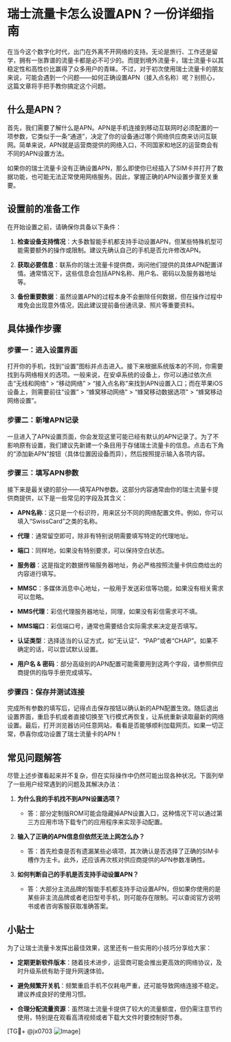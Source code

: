 # 瑞士流量卡怎么设置APN？一份详细指南

在当今这个数字化时代，出门在外离不开网络的支持。无论是旅行、工作还是留学，拥有一张靠谱的流量卡都是必不可少的。而提到境外流量卡，瑞士流量卡以其稳定性和高性价比赢得了众多用户的青睐。不过，对于初次使用瑞士流量卡的朋友来说，可能会遇到一个问题——如何正确设置APN（接入点名称）呢？别担心，这篇文章将手把手教你搞定这个问题。

## 什么是APN？

首先，我们需要了解什么是APN。APN是手机连接到移动互联网时必须配置的一项参数，它类似于一条“通道”，决定了你的设备通过哪个网络供应商来访问互联网。简单来说，APN就是运营商提供的网络入口，不同国家和地区的运营商会有不同的APN设置方法。

如果你的瑞士流量卡没有正确设置APN，那么即使你已经插入了SIM卡并打开了数据功能，也可能无法正常使用网络服务。因此，掌握正确的APN设置步骤至关重要。

## 设置前的准备工作

在开始设置之前，请确保你具备以下条件：

1. **检查设备支持情况**：大多数智能手机都支持手动设置APN，但某些特殊机型可能需要额外的操作或限制。建议先确认自己的手机是否允许修改APN。
   
2. **获取必要信息**：联系你的瑞士流量卡提供商，询问他们提供的具体APN配置详情。通常情况下，这些信息会包括APN名称、用户名、密码以及服务器地址等。

3. **备份重要数据**：虽然设置APN的过程本身不会删除任何数据，但在操作过程中难免会出现意外情况，因此建议提前备份通讯录、照片等重要资料。

## 具体操作步骤

### 步骤一：进入设置界面

打开你的手机，找到“设置”图标并点击进入。接下来根据系统版本的不同，你需要找到与网络相关的选项。一般来说，在安卓系统的设备上，你可以通过依次点击“无线和网络” > “移动网络” > “接入点名称”来找到APN设置入口；而在苹果iOS设备上，则需要前往“设置” > “蜂窝移动网络” > “蜂窝移动数据选项” > “蜂窝移动网络设置”。

### 步骤二：新增APN记录

一旦进入了APN设置页面，你会发现这里可能已经有默认的APN记录了。为了不影响原有设置，我们建议先新建一个条目用于存储瑞士流量卡的信息。点击右下角的“添加新APN”按钮（具体位置因设备而异），然后按照提示输入各项内容。

### 步骤三：填写APN参数

接下来是最关键的部分——填写APN参数。这部分内容通常由你的瑞士流量卡提供商提供，以下是一些常见的字段及其含义：

- **APN名称**：这只是一个标识符，用来区分不同的网络配置文件。例如，你可以填入“SwissCard”之类的名称。
  
- **代理**：通常留空即可，除非有特别说明需要填写特定的代理地址。
  
- **端口**：同样地，如果没有特别要求，可以保持空白状态。
  
- **服务器**：这是指定的数据传输服务器地址，务必严格按照流量卡供应商给出的内容进行填写。
  
- **MMSC**：多媒体消息中心地址，一般用于发送彩信等功能，如果没有相关需求可以忽略。
  
- **MMS代理**：彩信代理服务器地址，同理，如果没有彩信需求可不填。
  
- **MMS端口**：彩信端口号，通常也需要结合实际需求来决定是否填写。
  
- **认证类型**：选择适当的认证方式，如“无认证”、“PAP”或者“CHAP”。如果不确定的话，可以尝试默认设置。
  
- **用户名 & 密码**：部分高级别的APN配置可能需要用到这两个字段，请参照供应商提供的指导手册完成填写。

### 步骤四：保存并测试连接

完成所有参数的填写后，记得点击保存按钮以确认新的APN配置生效。随后退出设置界面，重启手机或者直接切换至飞行模式再恢复，让系统重新读取最新的网络设置。最后，打开浏览器访问任意网站，看看是否能够顺利加载网页。如果一切正常，恭喜你成功设置了瑞士流量卡的APN！

## 常见问题解答

尽管上述步骤看起来并不复杂，但在实际操作中仍然可能出现各种状况。下面列举了一些用户经常遇到的问题及其解决办法：

1. **为什么我的手机找不到APN设置选项？**
   - 答：部分定制版ROM可能会隐藏掉APN设置入口，这种情况下可以通过第三方应用市场下载专门的应用程序来实现手动配置。

2. **输入了正确的APN信息但依然无法上网怎么办？**
   - 答：首先检查是否有遗漏某些必填项，其次确认是否选择了正确的SIM卡槽作为主卡。此外，还应该再次核对供应商提供的APN参数准确性。

3. **如何判断自己的手机是否支持手动设置APN？**
   - 答：大部分主流品牌的智能手机都支持手动设置APN，但如果你使用的是某些非主流品牌或者老旧型号手机，则可能存在限制。可以查阅官方说明书或者咨询客服获取准确答案。

## 小贴士

为了让瑞士流量卡发挥出最佳效果，这里还有一些实用的小技巧分享给大家：

- **定期更新软件版本**：随着技术进步，运营商可能会推出更高效的网络协议，及时升级系统有助于提升网速体验。
  
- **避免频繁开关机**：频繁重启手机不仅耗电严重，还可能导致网络连接不稳定。建议养成良好的使用习惯。
  
- **合理分配流量资源**：虽然瑞士流量卡提供了较大的流量额度，但仍需注意节约使用，特别是在观看高清视频或者下载大文件时要控制好节奏。

[TG💪+ @jx0703 ![Image](https://github.com/user-attachments/assets/dbca1d08-cadb-493c-b0ec-ad6f7a83f270)]